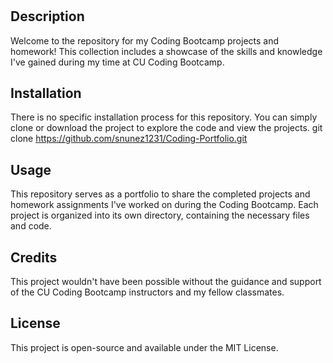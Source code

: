 # <Coding Bootcamp Homework>

## Description

Welcome to the repository for my Coding Bootcamp projects and homework! This collection includes a showcase of the skills and knowledge I've gained during my time at CU Coding Bootcamp.




## Installation
There is no specific installation process for this repository. You can simply clone or download the project to explore the code and view the projects. git clone https://github.com/snunez1231/Coding-Portfolio.git

## Usage
This repository serves as a portfolio to share the completed projects and homework assignments I've worked on during the Coding Bootcamp. Each project is organized into its own directory, containing the necessary files and code.

## Credits
This project wouldn't have been possible without the guidance and support of the CU Coding Bootcamp instructors and my fellow classmates. 

## License
This project is open-source and available under the MIT License.

